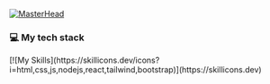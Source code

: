 [![MasterHead](https://github.com/user-attachments/assets/80355dcc-e55f-4ccb-94fa-246881a36840)](https://github.com/kamdevo)

<h3>💻 My tech stack</h3>
[![My Skills](https://skillicons.dev/icons?i=html,css,js,nodejs,react,tailwind,bootstrap)](https://skillicons.dev)

